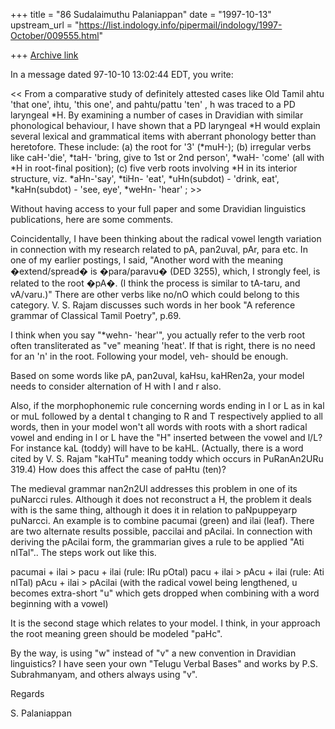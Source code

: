 +++
title = "86 Sudalaimuthu Palaniappan"
date = "1997-10-13"
upstream_url = "https://list.indology.info/pipermail/indology/1997-October/009555.html"

+++
[Archive link](https://list.indology.info/pipermail/indology/1997-October/009555.html)

In a message dated 97-10-10 13:02:44 EDT, you write:

<< From a comparative study of
 definitely attested cases like Old Tamil ahtu 'that one', ihtu, 'this one',
 and pahtu/pattu 'ten' , h was traced to a PD laryngeal *H. By examining  a
 number of cases in Dravidian with similar phonological behaviour, I have
 shown that a PD laryngeal *H  would explain   several   lexical and
 grammatical items with aberrant phonology better than heretofore. These
 include: (a) the root for  '3' (*muH-); (b) irregular verbs like  caH-'die',
 *taH- 'bring, give to 1st or 2nd person', *waH- 'come' (all with *H in
 root-final position); (c) five verb roots involving *H in its interior
 structure, viz. *aHn-'say', *tiHn- 'eat', *uHn(subdot) - 'drink, eat',
 *kaHn(subdot) - 'see, eye', *weHn- 'hear' ;  >>

Without having access to your full paper and some Dravidian linguistics
publications,  here are some comments.

Coincidentally, I have been thinking about the radical vowel length variation
in connection with my research related to pA, pan2uval, pAr, para etc. In one
of my earlier postings, I said, "Another word with the meaning
�extend/spread� is �para/paravu� (DED 3255), which, I strongly feel, is
related to the root �pA�. (I think the process is similar to tA-taru, and
vA/varu.)"  There are other verbs like no/nO which could  belong to this
category. V. S. Rajam discusses such words in her book "A reference grammar
of Classical Tamil Poetry", p.69.

I think when you say "*wehn- 'hear'", you actually refer to the verb root
often transliterated as "ve" meaning 'heat'. If that is right, there is no
need for an 'n' in the root. Following your model, veh- should be enough.

Based on some words like pA, pan2uval, kaHsu, kaHRen2a, your model needs to
consider alternation of H with l and r also.

Also, if the morphophonemic rule concerning words ending in l or L as in kal
or muL followed by a dental t changing to R and T respectively applied to all
words, then in your model won't all words with roots with a short radical
vowel and ending in l or L have  the "H" inserted between the vowel and l/L?
For instance kaL (toddy) will have to be kaHL. (Actually, there is a word
cited by V. S. Rajam "kaHTu" meaning toddy which occurs in PuRanAn2URu 319.4)
 How does this affect the case of paHtu (ten)?

The medieval grammar nan2n2Ul addresses this problem in one of its puNarcci
rules. Although it does not reconstruct a H, the problem it deals with is the
same thing, although it does it in relation to paNpuppeyarp puNarcci. An
example is to combine pacumai (green) and ilai (leaf). There are two
alternate results possible, paccilai and pAcilai. In connection with deriving
the pAcilai form, the grammarian gives a rule to be applied "Ati nITal".. The
steps work out like this.

pacumai + ilai > pacu + ilai (rule: IRu pOtal)
pacu + ilai > pAcu + ilai (rule: Ati nITal)
pAcu + ilai > pAcilai (with the radical vowel being lengthened, u becomes
extra-short "u" which gets dropped when combining with a word beginning with
a vowel)

It is the second stage which relates to your model. I think, in your approach
the root meaning green should be modeled "paHc".

By the way, is using "w" instead of "v" a new convention in Dravidian
linguistics? I have seen your own "Telugu Verbal Bases" and works by P.S.
Subrahmanyam, and others always using "v".

Regards

S. Palaniappan



